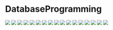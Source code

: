 # DatabaseProgramming

<img src = "https://user-images.githubusercontent.com/76905272/155082573-53e52997-9bb6-4cdc-8f09-3e359381262b.png"/>
<img src = "https://user-images.githubusercontent.com/76905272/155083130-f04a9fa5-b76b-45f8-b7e9-421fc44bc8d6.png"/>
<img src = "https://user-images.githubusercontent.com/76905272/155083162-70f714c3-bc31-4835-ae2c-7b9929a5296b.png"/>
<img src = "https://user-images.githubusercontent.com/76905272/155083166-01568cec-5d31-4504-a2b0-8c7bc75ea3c8.png"/>
<img src = "https://user-images.githubusercontent.com/76905272/155083170-2db3a3cd-36e6-443c-90fa-ac5721d57e37.png"/>
<img src = "https://user-images.githubusercontent.com/76905272/155083173-4659174a-87f2-4398-a60c-29571c505b03.png"/>
<img src = "https://user-images.githubusercontent.com/76905272/155083175-e669c566-af80-4a76-a5a0-4d665417bd50.png"/>
<img src = "https://user-images.githubusercontent.com/76905272/155083180-bff2d64c-11fd-4580-9b1f-4fd8dbd834a2.png"/>
<img src = "https://user-images.githubusercontent.com/76905272/155083183-622c0848-4072-4fef-a3f9-5cb703b00178.png"/>
<img src = "https://user-images.githubusercontent.com/76905272/155083184-bb70e612-f3a6-4a32-868b-0eb7ded8428e.png"/>
<img src = "https://user-images.githubusercontent.com/76905272/155083189-4ddbb747-8b7e-4c59-8f6f-c30db817e1e1.png"/>
<img src = "https://user-images.githubusercontent.com/76905272/155083193-718fe0ce-fe28-43d4-a863-92b80f41d18a.png"/>
<img src = "https://user-images.githubusercontent.com/76905272/155083195-acb417b3-bd74-4ac4-ac55-1a40f6449e67.png"/>
<img src = "https://user-images.githubusercontent.com/76905272/155083197-ff408d0d-d69d-4a8b-a114-20645a59af80.png"/>
<img src = "https://user-images.githubusercontent.com/76905272/155083200-87ef39f3-ae45-4cfc-b305-ddf3d7c97aef.png"/>
<img src = "https://user-images.githubusercontent.com/76905272/155083205-6cce4a7b-f72b-45e3-82e3-78e45db2b145.png"/>
<img src = "https://user-images.githubusercontent.com/76905272/155083207-b991fdf2-92e8-4e3e-a72a-1ee5859137df.png"/>
